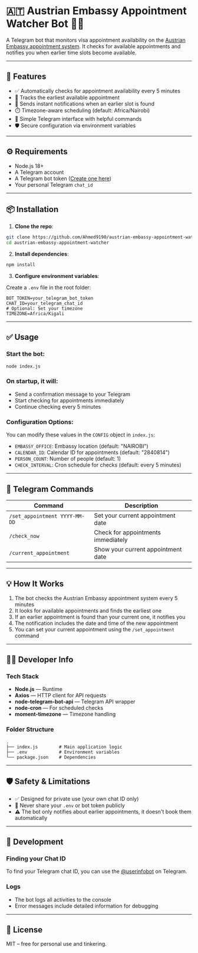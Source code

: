 # 🇦🇹 Austrian Embassy Appointment Watcher Bot 🤖📅

A Telegram bot that monitors visa appointment availability on the [Austrian Embassy appointment system](https://appointment.bmeia.gv.at/). It checks for available appointments and notifies you when earlier time slots become available.

---

## 🚀 Features

- ✅ Automatically checks for appointment availability every 5 minutes
- 📅 Tracks the earliest available appointment
- 🔔 Sends instant notifications when an earlier slot is found
- ⏱️ Timezone-aware scheduling (default: Africa/Nairobi)
- 💬 Simple Telegram interface with helpful commands
- 🛡️ Secure configuration via environment variables

---

## ⚙️ Requirements

- Node.js 18+
- A Telegram account
- A Telegram bot token ([Create one here](https://t.me/BotFather))
- Your personal Telegram `chat_id`

---

## 📦 Installation

1. **Clone the repo**:

```bash
git clone https://github.com/Ahmed9190/austrian-embassy-appointment-watcher.git
cd austrian-embassy-appointment-watcher
```

2. **Install dependencies**:

```bash
npm install
```

3. **Configure environment variables**:

Create a `.env` file in the root folder:

```env
BOT_TOKEN=your_telegram_bot_token
CHAT_ID=your_telegram_chat_id
# Optional: Set your timezone
TIMEZONE=Africa/Kigali
```

---

## ✅ Usage

### Start the bot:

```bash
node index.js
```

### On startup, it will:

- Send a confirmation message to your Telegram
- Start checking for appointments immediately
- Continue checking every 5 minutes

### Configuration Options:

You can modify these values in the `CONFIG` object in `index.js`:

- `EMBASSY_OFFICE`: Embassy location (default: "NAIROBI")
- `CALENDAR_ID`: Calendar ID for appointments (default: "2840814")
- `PERSON_COUNT`: Number of people (default: 1)
- `CHECK_INTERVAL`: Cron schedule for checks (default: every 5 minutes)

---

## 📲 Telegram Commands

| Command                       | Description                        |
| ----------------------------- | ---------------------------------- |
| `/set_appointment YYYY-MM-DD` | Set your current appointment date  |
| `/check_now`                  | Check for appointments immediately |
| `/current_appointment`        | Show your current appointment date |

---

## 💡 How It Works

1. The bot checks the Austrian Embassy appointment system every 5 minutes
2. It looks for available appointments and finds the earliest one
3. If an earlier appointment is found than your current one, it notifies you
4. The notification includes the date and time of the new appointment
5. You can set your current appointment using the `/set_appointment` command

---

## 👨‍💻 Developer Info

### Tech Stack

- **Node.js** — Runtime
- **Axios** — HTTP client for API requests
- **node-telegram-bot-api** — Telegram API wrapper
- **node-cron** — For scheduled checks
- **moment-timezone** — Timezone handling

### Folder Structure

```
.
├── index.js        # Main application logic
├── .env            # Environment variables
└── package.json    # Dependencies
```

---

## 🛡️ Safety & Limitations

- ✅ Designed for private use (your own chat ID only)
- 🚫 Never share your `.env` or bot token publicly
- ⚠️ The bot only notifies about earlier appointments, it doesn't book them automatically

---

## 🧪 Development

### Finding your Chat ID

To find your Telegram chat ID, you can use the [@userinfobot](https://t.me/userinfobot) on Telegram.

### Logs

- The bot logs all activities to the console
- Error messages include detailed information for debugging

---

## 📜 License

MIT – free for personal use and tinkering.
